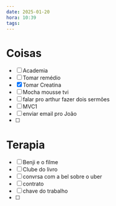 ```yaml
---
date: 2025-01-20
hora: 10:39
tags:
---
```





# Coisas
- [ ] Academia
- [ ] Tomar remédio
- [x] Tomar Creatina
- [ ] Mocha mousse tvi
- [ ] falar pro arthur fazer dois sermões
- [ ] MVC1
- [ ] enviar email pro João 
- [ ] 


# Terapia 

- [ ] Benji e o filme 
- [ ] Clube do livro
- [ ] convrsa com a bel sobre o uber
- [ ] contrato 
- [ ] chave do trabalho
- [ ] 